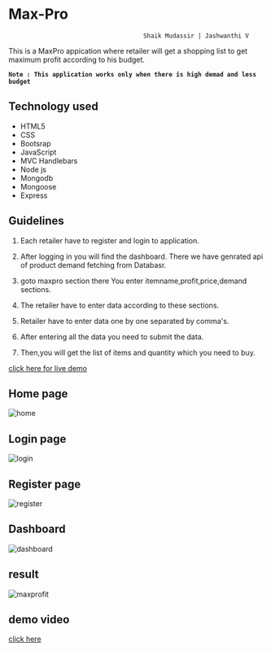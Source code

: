 # Max-Pro
                                         Shaik Mudassir | Jashwanthi V
This is a MaxPro appication where retailer will get a shopping list to get maximum profit according to his budget.

**`Note : This application works only when there is high demad and less budget`**

## Technology used
+ HTML5
+ CSS
+ Bootsrap
+ JavaScript
+ MVC Handlebars
+ Node js
+ Mongodb 
+ Mongoose 
+ Express

## Guidelines

1. Each retailer have to register and login to application.

2. After logging in you will find the dashboard. 
   There we have genrated api of product demand fetching from Databasr.

3. goto maxpro section there You enter itemname,profit,price,demand sections.

4. The retailer have to enter data according to these sections.

5. Retailer have to enter data one by one separated by comma's.

6. After entering all the data you need to submit the data.

7. Then,you will get the list of items and quantity which you need to buy.

[click here for live demo](http://maxprov1.herokuapp.com/)


## Home page
![home](images/home.png)

## Login page
![login](images/login.png)

## Register page
![register](images/register.png)

## Dashboard
![dashboard](images/dashboard.png)

## result
![maxprofit](images/maxprofit.png)

## demo video
[click here](https://youtu.be/eSi3MGR1d8c)
